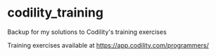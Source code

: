 # codility_training
Backup for my solutions to Codility's training exercises

Training exercises available at https://app.codility.com/programmers/